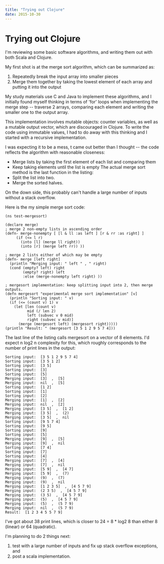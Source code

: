 ```yaml
---
title: "Trying out Clojure"
date: 2015-10-30
---
```


# Trying out Clojure

I'm reviewing some basic software algorithms, and writing them out with both Scala and Clojure.

My first shot is at the merge sort algorithm, which can be summarized as:
1. Repeatedly break the input array into smaller pieces
2. Merge them together by taking the lowest element of each array and putting it into the output

My study materials use C and Java to implement these algorithms, and I initially found myself thinking in terms of 'for' loops when implementing the merge step -- traverse 2 arrays, comparing each element and writing the smaller one to the output array.

This implementation involves mutable objects: counter variables, as well as a mutable output vector, which are discouraged in Clojure. To write the code using immutable values, I had to do away with this thinking  and I started with a recursive implementation.

I was expecting it to be a mess, t came out better than I thought -- the code reflects the algorithm  with reasonable closeness:

* Merge lists by taking the first element of each list and comparing them
* Keep taking elements until the list is empty
The actual merge sort method is the last function in the listing:
* Split the list into two.
* Merge the sorted halves.

On the down side, this probably can't handle a large number of inputs without a stack overflow.

Here is the my simple merge sort code:

    (ns test-mergesort)

    (declare merge)
    ; merge 2 non-empty lists in ascending order
    (defn- merge-nonempty [ [l & ll :as left ] [r & rr :as right] ]
         (if (<= l r)
           (into [l] (merge ll right))
           (into [r] (merge left rr)) ))

    ; merge 2 lists either of which may be empty
    (defn- merge [left right]
      (println "Merging input: " left " , " right)
      (cond (empty? left) right
            (empty? right) left
            :else (merge-nonempty left right) ))

    ; mergesort implementation: keep splitting input into 2, then merge outputs.
    (defn mergesort "experimental merge sort implementation" [v]
      (println "Sorting input: " v)
      (if (<= (count v) 1) v
        (let [len (count v)
              mid (/ len 2)
              left (subvec v 0 mid)
              right (subvec v mid)]
          (merge (mergesort left) (mergesort right)))))
    (println "Result: " (mergesort [3 5 1 2 9 5 7 4]))

The last line of the listing calls mergesort on a vector of 8 elements.
I'd expect n log2 n complexity for this, which roughly corresponds to the number of print lines in the output:

    Sorting input:  [3 5 1 2 9 5 7 4]
    Sorting input:  [3 5 1 2]
    Sorting input:  [3 5]
    Sorting input:  [3]
    Sorting input:  [5]
    Merging input:  [3]  ,  [5]
    Merging input:  nil  ,  [5]
    Sorting input:  [1 2]
    Sorting input:  [1]
    Sorting input:  [2]
    Merging input:  [1]  ,  [2]
    Merging input:  nil  ,  [2]
    Merging input:  [3 5]  ,  [1 2]
    Merging input:  [3 5]  ,  (2)
    Merging input:  [3 5]  ,  nil
    Sorting input:  [9 5 7 4]
    Sorting input:  [9 5]
    Sorting input:  [9]
    Sorting input:  [5]
    Merging input:  [9]  ,  [5]
    Merging input:  [9]  ,  nil
    Sorting input:  [7 4]
    Sorting input:  [7]
    Sorting input:  [4]
    Merging input:  [7]  ,  [4]
    Merging input:  [7]  ,  nil
    Merging input:  [5 9]  ,  [4 7]
    Merging input:  [5 9]  ,  (7)
    Merging input:  (9)  ,  (7)
    Merging input:  (9)  ,  nil
    Merging input:  [1 2 3 5]  ,  [4 5 7 9]
    Merging input:  (2 3 5)  ,  [4 5 7 9]
    Merging input:  (3 5)  ,  [4 5 7 9]
    Merging input:  (5)  ,  [4 5 7 9]
    Merging input:  (5)  ,  (5 7 9)
    Merging input:  nil  ,  (5 7 9)
    Result:  [1 2 3 4 5 5 7 9]

I've got about 38 print lines, which is closer to 24 = 8 * log2 8 than either 8 (linear) or 64 (quadratic). 

I'm planning to do 2 things next:

1. test with a large number of inputs and fix up stack overflow exceptions, and
2. post a scala implementation.
